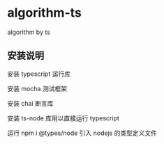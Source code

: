 # algorithm-ts

algorithm by ts

## 安装说明

安装 typescript 运行库

安装 mocha 测试框架

安装 chai 断言库

安装 ts-node 库用以直接运行 typescript

运行 npm i @types/node 引入 nodejs 的类型定义文件
